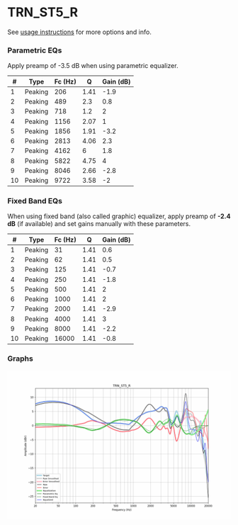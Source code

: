 # TRN_ST5_R
See [usage instructions](https://github.com/jaakkopasanen/AutoEq#usage) for more options and info.

### Parametric EQs
Apply preamp of -3.5 dB when using parametric equalizer.

|   # | Type    |   Fc (Hz) |    Q |   Gain (dB) |
|-----|---------|-----------|------|-------------|
|   1 | Peaking |       206 | 1.41 |        -1.9 |
|   2 | Peaking |       489 | 2.3  |         0.8 |
|   3 | Peaking |       718 | 1.2  |         2   |
|   4 | Peaking |      1156 | 2.07 |         1   |
|   5 | Peaking |      1856 | 1.91 |        -3.2 |
|   6 | Peaking |      2813 | 4.06 |         2.3 |
|   7 | Peaking |      4162 | 6    |         1.8 |
|   8 | Peaking |      5822 | 4.75 |         4   |
|   9 | Peaking |      8046 | 2.66 |        -2.8 |
|  10 | Peaking |      9722 | 3.58 |        -2   |

### Fixed Band EQs
When using fixed band (also called graphic) equalizer, apply preamp of **-2.4 dB** (if available) and set gains manually with these parameters.

|   # | Type    |   Fc (Hz) |    Q |   Gain (dB) |
|-----|---------|-----------|------|-------------|
|   1 | Peaking |        31 | 1.41 |         0.6 |
|   2 | Peaking |        62 | 1.41 |         0.5 |
|   3 | Peaking |       125 | 1.41 |        -0.7 |
|   4 | Peaking |       250 | 1.41 |        -1.8 |
|   5 | Peaking |       500 | 1.41 |         2   |
|   6 | Peaking |      1000 | 1.41 |         2   |
|   7 | Peaking |      2000 | 1.41 |        -2.9 |
|   8 | Peaking |      4000 | 1.41 |         3   |
|   9 | Peaking |      8000 | 1.41 |        -2.2 |
|  10 | Peaking |     16000 | 1.41 |        -0.8 |

### Graphs
![](./TRN_ST5_R.png)
